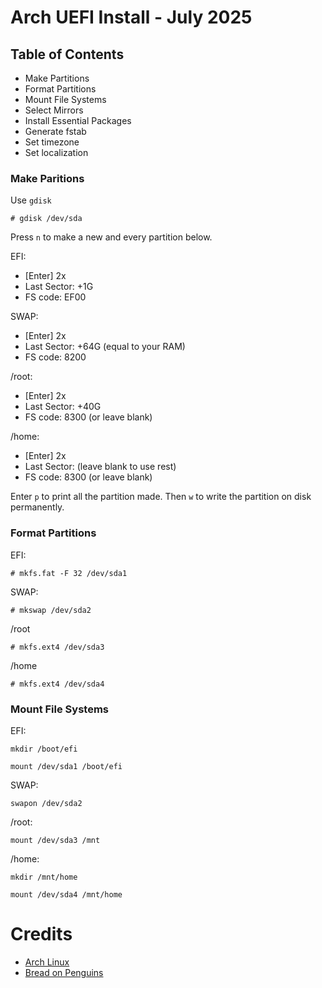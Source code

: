 # Arch UEFI Install - July 2025

## Table of Contents
   - Make Partitions
   - Format Partitions
   - Mount File Systems
   - Select Mirrors
   - Install Essential Packages
   - Generate fstab 
   - Set timezone
   - Set localization 

### Make Paritions

Use ```gdisk```

```# gdisk /dev/sda```

Press ```n``` to make a new and every partition below.

EFI:  
   - [Enter] 2x
   - Last Sector: +1G
   - FS code: EF00

SWAP:
   - [Enter] 2x
   - Last Sector: +64G (equal to your RAM)
   - FS code: 8200

/root:
   - [Enter] 2x
   - Last Sector: +40G
   - FS code: 8300 (or leave blank)

/home:
   - [Enter] 2x
   - Last Sector: (leave blank to use rest)
   - FS code: 8300 (or leave blank)

Enter ```p``` to print all the partition made. Then ```w``` to write the partition on disk permanently.

### Format Partitions

EFI:

```# mkfs.fat -F 32 /dev/sda1```

SWAP:

```# mkswap /dev/sda2```

/root

```# mkfs.ext4 /dev/sda3```

/home

```# mkfs.ext4 /dev/sda4```


### Mount File Systems

EFI:

```mkdir /boot/efi```

```mount /dev/sda1 /boot/efi```


SWAP:

```swapon /dev/sda2```

/root:

```mount /dev/sda3 /mnt```

/home:

```mkdir /mnt/home```

```mount /dev/sda4 /mnt/home```

# Credits
- [Arch Linux](https://wiki.archlinux.org/title/Main_page)
- [Bread on Penguins](https://www.youtube.com/@BreadOnPenguins)
